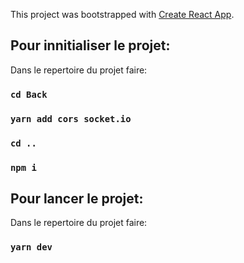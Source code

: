 This project was bootstrapped with [Create React App](https://github.com/facebook/create-react-app).

## Pour innitialiser le projet:

Dans le repertoire du projet faire:

### `cd Back`

### `yarn add cors socket.io`

### `cd ..`

### `npm i`

## Pour lancer le projet:

Dans le repertoire du projet faire:

### `yarn dev`
